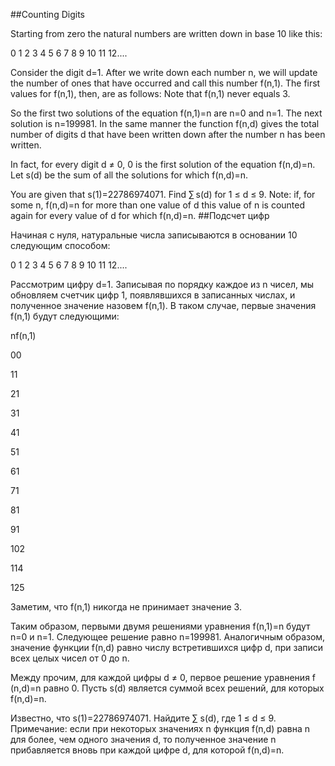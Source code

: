 ##Counting Digits

Starting from zero the natural numbers are written down in base 10 like this:

0 1 2 3 4 5 6 7 8 9 10 11 12....

Consider the digit d=1. After we write down each number n, we will update the number of ones that have occurred and call this number f(n,1). The first values for f(n,1), then, are as follows:
Note that f(n,1) never equals 3.

So the first two solutions of the equation f(n,1)=n are n=0 and n=1. The next solution is n=199981.
In the same manner the function f(n,d) gives the total number of digits d that have been written down after the number n has been written.

In fact, for every digit d ≠ 0, 0 is the first solution of the equation f(n,d)=n.
Let s(d) be the sum of all the solutions for which f(n,d)=n.

You are given that s(1)=22786974071.
Find  ∑ s(d) for 1 ≤ d ≤ 9.
Note: if, for some n, f(n,d)=n
 for more than one value of d this value of n is counted again for every value of d for which f(n,d)=n.
##Подсчет цифр

Начиная с нуля, натуральные числа записываются в основании 10 следующим способом:

0 1 2 3 4 5 6 7 8 9 10 11 12....

Рассмотрим цифру d=1. Записывая по порядку каждое из n чисел, мы обновляем счетчик цифр 1, появлявшихся в записанных числах, и полученное значение назовем f(n,1). В таком случае, первые значения f(n,1) будут следующими:



nf(n,1)

00

11

21

31

41

51

61

71

81

91

102

114

125

Заметим, что f(n,1) никогда не принимает значение 3.

Таким образом, первыми двумя решениями уравнения f(n,1)=n будут n=0 и n=1. Следующее решение равно n=199981.
Аналогичным образом, значение функции f(n,d) равно числу встретившихся цифр d, при записи всех целых чисел от 0 до n.

Между прочим, для каждой цифры d ≠ 0, первое решение уравнения f (n,d)=n равно 0.
Пусть s(d) является суммой всех решений, для которых f(n,d)=n.

Известно, что s(1)=22786974071.
Найдите ∑ s(d), где 1 ≤ d ≤ 9.
Примечание: если при некоторых значениях n функция f(n,d) равна n для более, чем одного значения d, то полученное значение n прибавляется вновь при каждой цифре d, для которой f(n,d)=n.
